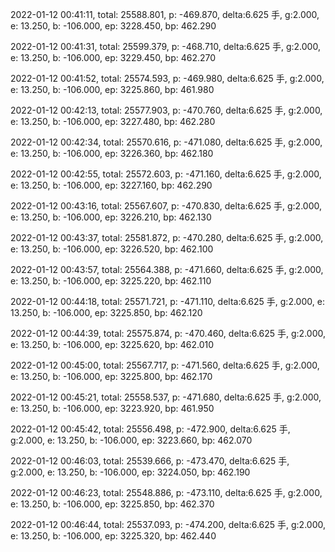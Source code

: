 2022-01-12 00:41:11, total: 25588.801, p: -469.870, delta:6.625 手, g:2.000, e: 13.250, b: -106.000, ep: 3228.450, bp: 462.290

2022-01-12 00:41:31, total: 25599.379, p: -468.710, delta:6.625 手, g:2.000, e: 13.250, b: -106.000, ep: 3229.450, bp: 462.270

2022-01-12 00:41:52, total: 25574.593, p: -469.980, delta:6.625 手, g:2.000, e: 13.250, b: -106.000, ep: 3225.860, bp: 461.980

2022-01-12 00:42:13, total: 25577.903, p: -470.760, delta:6.625 手, g:2.000, e: 13.250, b: -106.000, ep: 3227.480, bp: 462.280

2022-01-12 00:42:34, total: 25570.616, p: -471.080, delta:6.625 手, g:2.000, e: 13.250, b: -106.000, ep: 3226.360, bp: 462.180

2022-01-12 00:42:55, total: 25572.603, p: -471.160, delta:6.625 手, g:2.000, e: 13.250, b: -106.000, ep: 3227.160, bp: 462.290

2022-01-12 00:43:16, total: 25567.607, p: -470.830, delta:6.625 手, g:2.000, e: 13.250, b: -106.000, ep: 3226.210, bp: 462.130

2022-01-12 00:43:37, total: 25581.872, p: -470.280, delta:6.625 手, g:2.000, e: 13.250, b: -106.000, ep: 3226.520, bp: 462.100

2022-01-12 00:43:57, total: 25564.388, p: -471.660, delta:6.625 手, g:2.000, e: 13.250, b: -106.000, ep: 3225.220, bp: 462.110

2022-01-12 00:44:18, total: 25571.721, p: -471.110, delta:6.625 手, g:2.000, e: 13.250, b: -106.000, ep: 3225.850, bp: 462.120

2022-01-12 00:44:39, total: 25575.874, p: -470.460, delta:6.625 手, g:2.000, e: 13.250, b: -106.000, ep: 3225.620, bp: 462.010

2022-01-12 00:45:00, total: 25567.717, p: -471.560, delta:6.625 手, g:2.000, e: 13.250, b: -106.000, ep: 3225.800, bp: 462.170

2022-01-12 00:45:21, total: 25558.537, p: -471.680, delta:6.625 手, g:2.000, e: 13.250, b: -106.000, ep: 3223.920, bp: 461.950

2022-01-12 00:45:42, total: 25556.498, p: -472.900, delta:6.625 手, g:2.000, e: 13.250, b: -106.000, ep: 3223.660, bp: 462.070

2022-01-12 00:46:03, total: 25539.666, p: -473.470, delta:6.625 手, g:2.000, e: 13.250, b: -106.000, ep: 3224.050, bp: 462.190

2022-01-12 00:46:23, total: 25548.886, p: -473.110, delta:6.625 手, g:2.000, e: 13.250, b: -106.000, ep: 3225.850, bp: 462.370

2022-01-12 00:46:44, total: 25537.093, p: -474.200, delta:6.625 手, g:2.000, e: 13.250, b: -106.000, ep: 3225.320, bp: 462.440